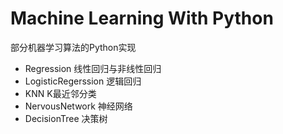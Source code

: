 # Machine Learning With Python
部分机器学习算法的Python实现  


* Regression         线性回归与非线性回归
* LogisticRegerssion 逻辑回归
* KNN                K最近邻分类
* NervousNetwork     神经网络
* DecisionTree       决策树
